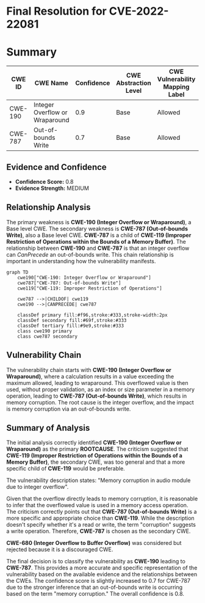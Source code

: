 # Final Resolution for CVE-2022-22081

# Summary
| CWE ID | CWE Name | Confidence | CWE Abstraction Level | CWE Vulnerability Mapping Label | CWE-Vulnerability Mapping Notes |
|---|---|---|---|---|---|
| CWE-190 | Integer Overflow or Wraparound | 0.9 | Base | Allowed | Primary CWE |
| CWE-787 | Out-of-bounds Write | 0.7 | Base | Allowed | Secondary CWE |

## Evidence and Confidence

*   **Confidence Score:** 0.8
*   **Evidence Strength:** MEDIUM

## Relationship Analysis
The primary weakness is **CWE-190 (Integer Overflow or Wraparound)**, a Base level CWE. The secondary weakness is **CWE-787 (Out-of-bounds Write)**, also a Base level CWE. **CWE-787** is a child of **CWE-119 (Improper Restriction of Operations within the Bounds of a Memory Buffer)**. The relationship between **CWE-190** and **CWE-787** is that an integer overflow can *CanPrecede* an out-of-bounds write. This chain relationship is important in understanding how the vulnerability manifests.

```mermaid
graph TD
    cwe190["CWE-190: Integer Overflow or Wraparound"]
    cwe787["CWE-787: Out-of-bounds Write"]
    cwe119["CWE-119: Improper Restriction of Operations"]
    
    cwe787 -->|CHILDOF| cwe119
    cwe190 -->|CANPRECEDE| cwe787
    
    classDef primary fill:#f96,stroke:#333,stroke-width:2px
    classDef secondary fill:#69f,stroke:#333
    classDef tertiary fill:#9e9,stroke:#333
    class cwe190 primary
    class cwe787 secondary
```

## Vulnerability Chain
The vulnerability chain starts with **CWE-190 (Integer Overflow or Wraparound)**, where a calculation results in a value exceeding the maximum allowed, leading to wraparound. This overflowed value is then used, without proper validation, as an index or size parameter in a memory operation, leading to **CWE-787 (Out-of-bounds Write)**, which results in memory corruption. The root cause is the integer overflow, and the impact is memory corruption via an out-of-bounds write.

## Summary of Analysis
The initial analysis correctly identified **CWE-190 (Integer Overflow or Wraparound)** as the primary **ROOTCAUSE**. The criticism suggested that **CWE-119 (Improper Restriction of Operations within the Bounds of a Memory Buffer)**, the secondary CWE, was too general and that a more specific child of **CWE-119** would be preferable.

The vulnerability description states: "Memory corruption in audio module due to integer overflow".

Given that the overflow directly leads to memory corruption, it is reasonable to infer that the overflowed value is used in a memory access operation. The criticism correctly points out that **CWE-787 (Out-of-bounds Write)** is a more specific and appropriate choice than **CWE-119**. While the description doesn't specify whether it's a read or write, the term "corruption" suggests a write operation. Therefore, **CWE-787** is chosen as the secondary CWE.

**CWE-680 (Integer Overflow to Buffer Overflow)** was considered but rejected because it is a discouraged CWE.

The final decision is to classify the vulnerability as **CWE-190** leading to **CWE-787**. This provides a more accurate and specific representation of the vulnerability based on the available evidence and the relationships between the CWEs. The confidence score is slightly increased to 0.7 for CWE-787 due to the stronger inference that an out-of-bounds write is occurring based on the term "memory corruption." The overall confidence is 0.8.